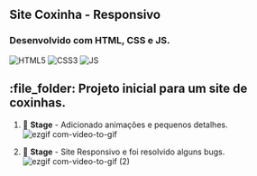 ## Site Coxinha - Responsivo

### Desenvolvido com HTML, CSS e JS.
<div style="display: inline_block" >
    <img aling="center" alt="HTML5" src="https://img.shields.io/badge/HTML5-E34F26?style=for-the-badge&logo=html5&logoColor=white" />
    <img aling="center" alt="CSS3" src="https://img.shields.io/badge/CSS3-1572B6?style=for-the-badge&logo=css3&logoColor=white" />
    <img aling="center" alt="JS" src="https://img.shields.io/badge/JavaScript-F7DF1E?style=for-the-badge&logo=javascript&logoColor=black" />

</div>

<h2> :file_folder: Projeto inicial para um site de coxinhas.</h2>

1. 📌 **Stage** -  Adicionado animações e pequenos detalhes.
![ezgif com-video-to-gif](https://github.com/Simbyonte333/Projeto-Coxinha/assets/101475958/1fab4306-e489-45f0-ac74-04f915a7b5b4)

2. 📌 **Stage** -  Site Responsivo e foi resolvido alguns bugs. 
![ezgif com-video-to-gif (2)](https://github.com/Simbyonte333/Projeto-Coxinha/assets/101475958/772b026c-9d92-499f-8311-a885072632ac)



